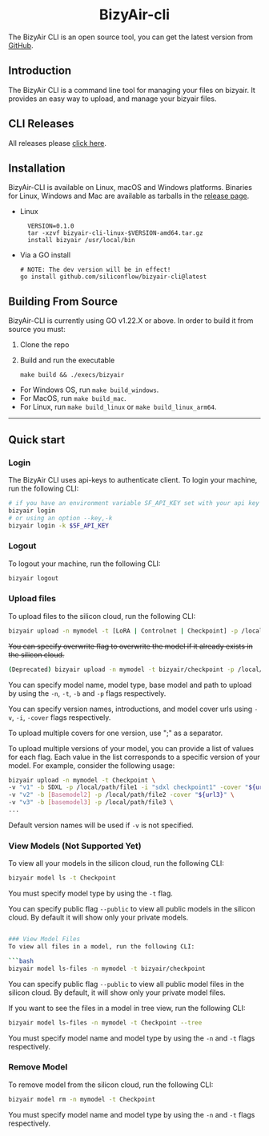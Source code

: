 <h1 align="center">BizyAir-cli</h1>

<p align="center">
<p>

The BizyAir CLI is an open source tool, you can get the latest version from [GitHub](https://github.com/siliconflow/bizyair-cli).

## Introduction
The BizyAir CLI is a command line tool for managing your files on bizyair. It provides an easy way to upload,  and manage your bizyair files.

## CLI Releases

All releases please [click here](https://github.com/siliconflow/bizyair-cli/releases).

## Installation
BizyAir-CLI is available on Linux, macOS and Windows platforms.
Binaries for Linux, Windows and Mac are available as tarballs in the [release page](https://github.com/siliconflow/bizyair-cli/releases).

- Linux
  ```shell
    VERSION=0.1.0
    tar -xzvf bizyair-cli-linux-$VERSION-amd64.tar.gz
    install bizyair /usr/local/bin
  ```

* Via a GO install

  ```shell
  # NOTE: The dev version will be in effect!
  go install github.com/siliconflow/bizyair-cli@latest
  ```

## Building From Source

BizyAir-CLI is currently using GO v1.22.X or above.
In order to build it from source you must:

1. Clone the repo
2. Build and run the executable

     ```shell
     make build && ./execs/bizyair
     ```

- For Windows OS, run `make build_windows`.
- For MacOS, run `make build_mac`.
- For Linux, run `make build_linux` or `make build_linux_arm64`.
---

## Quick start

### Login
The BizyAir CLI uses api-keys to authenticate client. To login your machine, run the following CLI:

```bash
# if you have an environment variable SF_API_KEY set with your api key
bizyair login
# or using an option --key,-k
bizyair login -k $SF_API_KEY
```

### Logout
To logout your machine, run the following CLI:

```bash
bizyair logout
```

### Upload files
To upload files to the silicon cloud, run the following CLI:

```bash
bizyair upload -n mymodel -t [LoRA | Controlnet | Checkpoint] -p /local/path/file -b [basemodel]
```

~~You can specify overwrite flag to overwrite the model if it already exists in the silicon cloud.~~

```bash
(Deprecated) bizyair upload -n mymodel -t bizyair/checkpoint -p /local/path/file --overwrite
```

You can specify model name, model type, base model and path to upload by using the `-n`, `-t`, `-b` and `-p` flags respectively.

You can specify version names, introductions, and model cover urls using `-v`, `-i`, `-cover` flags respectively.

To upload multiple covers for one version, use ";" as a separator.

To upload multiple versions of your model, you can provide a list of values for each flag. Each value in the list corresponds to a specific version of your model. For example, consider the following usage:

```bash
bizyair upload -n mymodel -t Checkpoint \
-v "v1" -b SDXL -p /local/path/file1 -i "sdxl checkpoint1" -cover "${url1};${url2}" \
-v "v2" -b [Basemodel2] -p /local/path/file2 -cover "${url3}" \
-v "v3" -b [basemodel3] -p /local/path/file3 \
...
```
 
Default version names will be used if `-v` is not specified.


### View Models (Not Supported Yet)
To view all your models in the silicon cloud, run the following CLI:

```bash
bizyair model ls -t Checkpoint
```

You must specify model type by using the `-t` flag.

You can specify public flag `--public` to view all public models in the silicon cloud. By default it will show only your private models.

```bash

### View Model Files
To view all files in a model, run the following CLI:

```bash
bizyair model ls-files -n mymodel -t bizyair/checkpoint
```

You can specify public flag `--public` to view all public model files in the silicon cloud. By default, it will show only your private model files.

If you want to see the files in a model in tree view, run the following CLI:
```bash
bizyair model ls-files -n mymodel -t Checkpoint --tree
```

You must specify model name and model type by using the `-n` and `-t` flags respectively.

### Remove Model
To remove model from the silicon cloud, run the following CLI:

```bash
bizyair model rm -n mymodel -t Checkpoint
```

You must specify model name and model type by using the `-n` and `-t` flags respectively.
